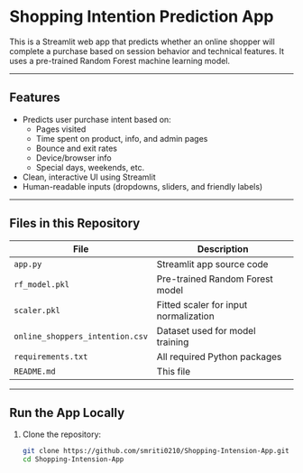 # Shopping Intention Prediction App

This is a Streamlit web app that predicts whether an online shopper will complete a purchase based on session behavior and technical features. It uses a pre-trained Random Forest machine learning model.

---

## Features

- Predicts user purchase intent based on:
  - Pages visited
  - Time spent on product, info, and admin pages
  - Bounce and exit rates
  - Device/browser info
  - Special days, weekends, etc.
- Clean, interactive UI using Streamlit
- Human-readable inputs (dropdowns, sliders, and friendly labels)

---

## Files in this Repository

| File | Description |
|------|-------------|
| `app.py` | Streamlit app source code |
| `rf_model.pkl` | Pre-trained Random Forest model |
| `scaler.pkl` | Fitted scaler for input normalization |
| `online_shoppers_intention.csv` | Dataset used for model training |
| `requirements.txt` | All required Python packages |
| `README.md` | This file |

---

## Run the App Locally

1. Clone the repository:
   ```bash
   git clone https://github.com/smriti0210/Shopping-Intension-App.git
   cd Shopping-Intension-App
